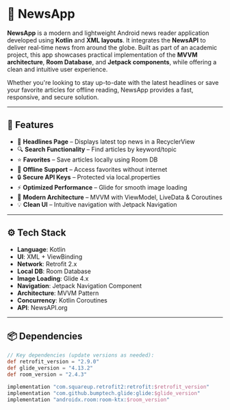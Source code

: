 # 📰 NewsApp

**NewsApp** is a modern and lightweight Android news reader application developed using **Kotlin** and **XML layouts**. It integrates the **NewsAPI** to deliver real-time news from around the globe. Built as part of an academic project, this app showcases practical implementation of the **MVVM architecture**, **Room Database**, and **Jetpack components**, while offering a clean and intuitive user experience.

Whether you're looking to stay up-to-date with the latest headlines or save your favorite articles for offline reading, NewsApp provides a fast, responsive, and secure solution.

---

## 🚀 Features

- 📰 **Headlines Page** – Displays latest top news in a RecyclerView
- 🔍 **Search Functionality** – Find articles by keyword/topic
- ⭐ **Favorites** – Save articles locally using Room DB
- 📴 **Offline Support** – Access favorites without internet
- 🔒 **Secure API Keys** – Protected via local.properties
- ⚡ **Optimized Performance** – Glide for smooth image loading
- 🧠 **Modern Architecture** – MVVM with ViewModel, LiveData & Coroutines
- 💡 **Clean UI** – Intuitive navigation with Jetpack Navigation

---

## ⚙️ Tech Stack

- **Language**: Kotlin  
- **UI**: XML + ViewBinding  
- **Network**: Retrofit 2.x  
- **Local DB**: Room Database  
- **Image Loading**: Glide 4.x  
- **Navigation**: Jetpack Navigation Component  
- **Architecture**: MVVM Pattern  
- **Concurrency**: Kotlin Coroutines  
- **API**: NewsAPI.org

---

## 📦 Dependencies

```gradle
// Key dependencies (update versions as needed):
def retrofit_version = "2.9.0"
def glide_version = "4.13.2"
def room_version = "2.4.3"

implementation "com.squareup.retrofit2:retrofit:$retrofit_version"
implementation "com.github.bumptech.glide:glide:$glide_version"
implementation "androidx.room:room-ktx:$room_version"
